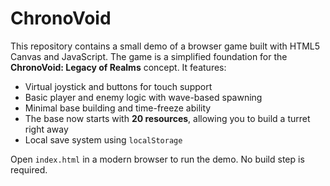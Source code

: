 # ChronoVoid

This repository contains a small demo of a browser game built with HTML5 Canvas and JavaScript. The game is a simplified foundation for the **ChronoVoid: Legacy of Realms** concept. It features:

- Virtual joystick and buttons for touch support
- Basic player and enemy logic with wave-based spawning
- Minimal base building and time-freeze ability
- The base now starts with **20 resources**, allowing you to build a turret right away
- Local save system using `localStorage`

Open `index.html` in a modern browser to run the demo. No build step is required.
